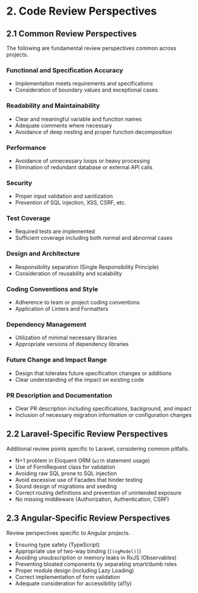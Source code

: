 # 2. Code Review Perspectives

## 2.1 Common Review Perspectives

The following are fundamental review perspectives common across projects.

### Functional and Specification Accuracy

- Implementation meets requirements and specifications
- Consideration of boundary values and exceptional cases

### Readability and Maintainability

- Clear and meaningful variable and function names
- Adequate comments where necessary
- Avoidance of deep nesting and proper function decomposition

### Performance

- Avoidance of unnecessary loops or heavy processing
- Elimination of redundant database or external API calls

### Security

- Proper input validation and sanitization
- Prevention of SQL injection, XSS, CSRF, etc.

### Test Coverage

- Required tests are implemented
- Sufficient coverage including both normal and abnormal cases

### Design and Architecture

- Responsibility separation (Single Responsibility Principle)
- Consideration of reusability and scalability

### Coding Conventions and Style

- Adherence to team or project coding conventions
- Application of Linters and Formatters

### Dependency Management

- Utilization of minimal necessary libraries
- Appropriate versions of dependency libraries

### Future Change and Impact Range

- Design that tolerates future specification changes or additions
- Clear understanding of the impact on existing code

### PR Description and Documentation

- Clear PR description including specifications, background, and impact
- Inclusion of necessary migration information or configuration changes

## 2.2 Laravel-Specific Review Perspectives

Additional review points specific to Laravel, considering common pitfalls.

- N+1 problem in Eloquent ORM (`with` statement usage)
- Use of FormRequest class for validation
- Avoiding raw SQL prone to SQL injection
- Avoid excessive use of Facades that hinder testing
- Sound design of migrations and seeding
- Correct routing definitions and prevention of unintended exposure
- No missing middleware (Authorization, Authentication, CSRF)

## 2.3 Angular-Specific Review Perspectives

Review perspectives specific to Angular projects.

- Ensuring type safety (TypeScript)
- Appropriate use of two-way binding (`[(ngModel)]`)
- Avoiding unsubscription or memory leaks in RxJS (Observables)
- Preventing bloated components by separating smart/dumb roles
- Proper module design (including Lazy Loading)
- Correct implementation of form validation
- Adequate consideration for accessibility (a11y)
